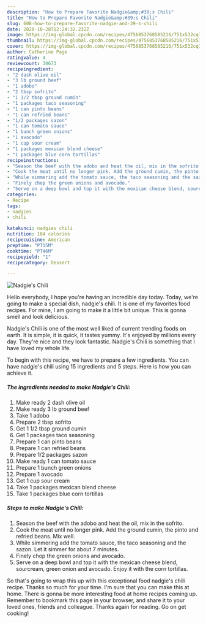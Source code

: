 ```yaml
---
description: "How to Prepare Favorite Nadgie&amp;#39;s Chili"
title: "How to Prepare Favorite Nadgie&amp;#39;s Chili"
slug: 608-how-to-prepare-favorite-nadgie-and-39-s-chili
date: 2020-10-28T12:24:32.232Z
image: https://img-global.cpcdn.com/recipes/4756853768585216/751x532cq70/nadgies-chili-recipe-main-photo.jpg
thumbnail: https://img-global.cpcdn.com/recipes/4756853768585216/751x532cq70/nadgies-chili-recipe-main-photo.jpg
cover: https://img-global.cpcdn.com/recipes/4756853768585216/751x532cq70/nadgies-chili-recipe-main-photo.jpg
author: Catherine Page
ratingvalue: 4
reviewcount: 30673
recipeingredient:
- "2 dash olive oil"
- "3 lb ground beef"
- "1 adobo"
- "2 tbsp sofrito"
- "1 1/2 tbsp ground cumin"
- "1 packages taco seasoning"
- "1 can pinto beans"
- "1 can refried beans"
- "1/2 packages sazon"
- "1 can tomato sauce"
- "1 bunch green onions"
- "1 avocado"
- "1 cup sour cream"
- "1 packages mexican blend cheese"
- "1 packages blue corn tortillas"
recipeinstructions:
- "Season the beef with the adobo and heat the oil, mix in the sofrito."
- "Cook the meat until no longer pink. Add the ground cumin, the pinto and refried beans. Mix well."
- "While simmering add the tomato sauce, the taco seasoning and the sazon. Let it simmer for about 7 minutes."
- "Finely chop the green onions and avocado."
- "Serve on a deep bowl and top it with the mexican cheese blend, sourcream, green onion and avocado. Enjoy it with the corn tortillas."
categories:
- Recipe
tags:
- nadgies
- chili

katakunci: nadgies chili 
nutrition: 184 calories
recipecuisine: American
preptime: "PT15M"
cooktime: "PT46M"
recipeyield: "1"
recipecategory: Dessert

---
```



![Nadgie&#39;s Chili](https://img-global.cpcdn.com/recipes/4756853768585216/751x532cq70/nadgies-chili-recipe-main-photo.jpg)

Hello everybody, I hope you're having an incredible day today. Today, we're going to make a special dish, nadgie&#39;s chili. It is one of my favorites food recipes. For mine, I am going to make it a little bit unique. This is gonna smell and look delicious.

Nadgie&#39;s Chili is one of the most well liked of current trending foods on earth. It is simple, it is quick, it tastes yummy. It's enjoyed by millions every day. They're nice and they look fantastic. Nadgie&#39;s Chili is something that I have loved my whole life.




To begin with this recipe, we have to prepare a few ingredients. You can have nadgie&#39;s chili using 15 ingredients and 5 steps. Here is how you can achieve it.

<!--inarticleads1-->

##### The ingredients needed to make Nadgie&#39;s Chili:

1. Make ready 2 dash olive oil
1. Make ready 3 lb ground beef
1. Take 1 adobo
1. Prepare 2 tbsp sofrito
1. Get 1 1/2 tbsp ground cumin
1. Get 1 packages taco seasoning
1. Prepare 1 can pinto beans
1. Prepare 1 can refried beans
1. Prepare 1/2 packages sazon
1. Make ready 1 can tomato sauce
1. Prepare 1 bunch green onions
1. Prepare 1 avocado
1. Get 1 cup sour cream
1. Take 1 packages mexican blend cheese
1. Take 1 packages blue corn tortillas




<!--inarticleads2-->

##### Steps to make Nadgie&#39;s Chili:

1. Season the beef with the adobo and heat the oil, mix in the sofrito.
1. Cook the meat until no longer pink. Add the ground cumin, the pinto and refried beans. Mix well.
1. While simmering add the tomato sauce, the taco seasoning and the sazon. Let it simmer for about 7 minutes.
1. Finely chop the green onions and avocado.
1. Serve on a deep bowl and top it with the mexican cheese blend, sourcream, green onion and avocado. Enjoy it with the corn tortillas.




So that's going to wrap this up with this exceptional food nadgie&#39;s chili recipe. Thanks so much for your time. I'm sure that you can make this at home. There is gonna be more interesting food at home recipes coming up. Remember to bookmark this page in your browser, and share it to your loved ones, friends and colleague. Thanks again for reading. Go on get cooking!
